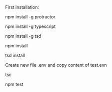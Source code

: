 First installation:


npm install -g protractor

npm install -g typescript

npm install -g tsd

npm install

tsd install

Create new file .env and copy content of test.evn

tsc

npm test


